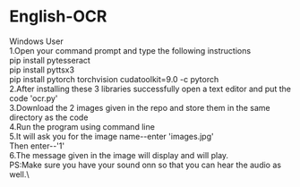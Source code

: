 # English-OCR
Windows User \
    1.Open your command prompt and type the following instructions\
    pip install pytesseract\
    pip install pyttsx3\
    pip install pytorch torchvision cudatoolkit=9.0 -c pytorch\
2.After installing these 3 libraries successfully open a text editor and put the code 'ocr.py'\
3.Download the 2 images given in the repo and store them in the same directory as the code \
4.Run the program using command line\
5.It will ask you for the image name--enter 'images.jpg'\
Then enter--'1'\
6.The message given in the image will display and will play.\
PS:Make sure you have your sound onn so that you can hear the audio as well.\
